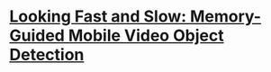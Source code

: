 # [Looking Fast and Slow: Memory-Guided Mobile Video Object Detection](https://arxiv.org/abs/1903.10172)

